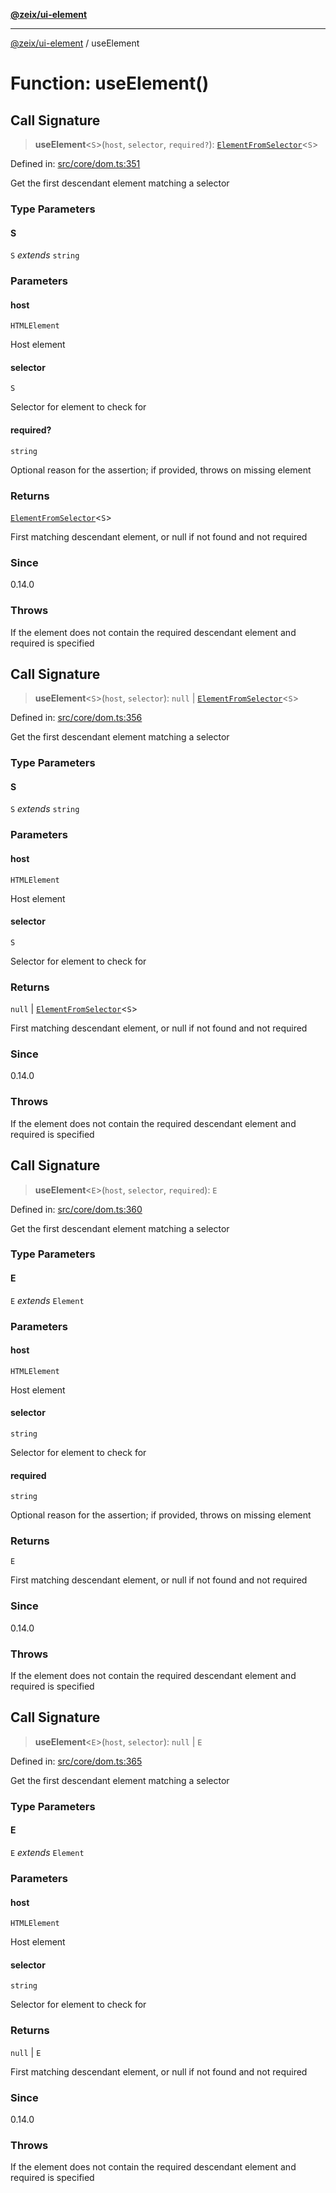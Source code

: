 [**@zeix/ui-element**](../README.md)

***

[@zeix/ui-element](../globals.md) / useElement

# Function: useElement()

## Call Signature

> **useElement**\<`S`\>(`host`, `selector`, `required?`): [`ElementFromSelector`](../type-aliases/ElementFromSelector.md)\<`S`\>

Defined in: [src/core/dom.ts:351](https://github.com/zeixcom/ui-element/blob/e3fa79e199a97014fba6af2a6cf8cb55be8076c3/src/core/dom.ts#L351)

Get the first descendant element matching a selector

### Type Parameters

#### S

`S` *extends* `string`

### Parameters

#### host

`HTMLElement`

Host element

#### selector

`S`

Selector for element to check for

#### required?

`string`

Optional reason for the assertion; if provided, throws on missing element

### Returns

[`ElementFromSelector`](../type-aliases/ElementFromSelector.md)\<`S`\>

First matching descendant element, or null if not found and not required

### Since

0.14.0

### Throws

If the element does not contain the required descendant element and required is specified

## Call Signature

> **useElement**\<`S`\>(`host`, `selector`): `null` \| [`ElementFromSelector`](../type-aliases/ElementFromSelector.md)\<`S`\>

Defined in: [src/core/dom.ts:356](https://github.com/zeixcom/ui-element/blob/e3fa79e199a97014fba6af2a6cf8cb55be8076c3/src/core/dom.ts#L356)

Get the first descendant element matching a selector

### Type Parameters

#### S

`S` *extends* `string`

### Parameters

#### host

`HTMLElement`

Host element

#### selector

`S`

Selector for element to check for

### Returns

`null` \| [`ElementFromSelector`](../type-aliases/ElementFromSelector.md)\<`S`\>

First matching descendant element, or null if not found and not required

### Since

0.14.0

### Throws

If the element does not contain the required descendant element and required is specified

## Call Signature

> **useElement**\<`E`\>(`host`, `selector`, `required`): `E`

Defined in: [src/core/dom.ts:360](https://github.com/zeixcom/ui-element/blob/e3fa79e199a97014fba6af2a6cf8cb55be8076c3/src/core/dom.ts#L360)

Get the first descendant element matching a selector

### Type Parameters

#### E

`E` *extends* `Element`

### Parameters

#### host

`HTMLElement`

Host element

#### selector

`string`

Selector for element to check for

#### required

`string`

Optional reason for the assertion; if provided, throws on missing element

### Returns

`E`

First matching descendant element, or null if not found and not required

### Since

0.14.0

### Throws

If the element does not contain the required descendant element and required is specified

## Call Signature

> **useElement**\<`E`\>(`host`, `selector`): `null` \| `E`

Defined in: [src/core/dom.ts:365](https://github.com/zeixcom/ui-element/blob/e3fa79e199a97014fba6af2a6cf8cb55be8076c3/src/core/dom.ts#L365)

Get the first descendant element matching a selector

### Type Parameters

#### E

`E` *extends* `Element`

### Parameters

#### host

`HTMLElement`

Host element

#### selector

`string`

Selector for element to check for

### Returns

`null` \| `E`

First matching descendant element, or null if not found and not required

### Since

0.14.0

### Throws

If the element does not contain the required descendant element and required is specified
